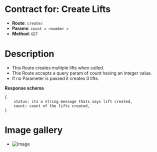 # Contract for: Create Lifts

- **Route**: `create/`
- **Params**: `count = <number >`
- **Method**: `GET`

# Description

- This Route creates multiple lifts when called.
- This Route accepts a query param of count having an integer value.
- If no Parameter is passed it creates 0 lifts.

**Response schema**

```
{
    status: its a string message thats says lift created,
    count: count of the lifts created,
}
```

# Image gallery

- ![image](https://user-images.githubusercontent.com/57758447/221763498-3c2937fe-4773-4221-b416-6c16347d1e45.png)

